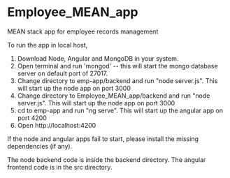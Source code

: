 # Employee_MEAN_app
 MEAN stack app for employee records management

 To run the app in local host,
 1. Download Node, Angular and MongoDB in your system.
 2. Open terminal and run 'mongod' -- this will start the mongo database server on default port of 27017.
 3. Change directory to emp-app/backend and run "node server.js". This will start up the node app on port 3000
 3. Change directory to Employee_MEAN_app/backend and run "node server.js". This will start up the node app on port 3000
 4. cd to emp-app and run "ng serve". This will start up the angular app on port 4200
 5. Open http://localhost:4200 

If the node and angular apps fail to start, please install the missing dependencies (if any).

 The node backend code is inside the backend directory.
 The angular frontend code is in the src directory.
